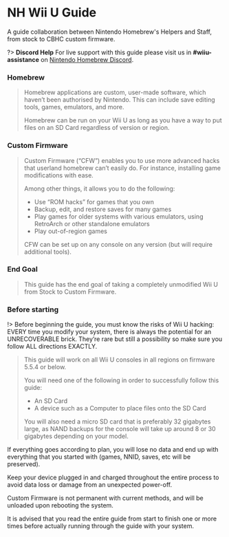 # NH Wii U Guide

A guide collaboration between Nintendo Homebrew's Helpers and Staff, from stock to CBHC custom firmware.

?> **Discord Help**
For live support with this guide please visit us in **#wiiu-assistance** on [Nintendo Homebrew Discord](https://discord.gg/C29hYvh).

### Homebrew

> Homebrew applications are custom, user-made software, which haven’t been authorised by Nintendo. This can include save editing tools, games, emulators, and more.
>
> Homebrew can be run on your Wii U as long as you have a way to put files on an SD Card regardless of version or region.

### Custom Firmware

> Custom Firmware (“CFW”) enables you to use more advanced hacks that userland homebrew can’t easily do. For instance, installing game modifications with ease.
>
>
> Among other things, it allows you to do the following:
> * Use “ROM hacks” for games that you own
> * Backup, edit, and restore saves for many games
> * Play games for older systems with various emulators, using RetroArch or other standalone emulators
> * Play out-of-region games
>
> CFW can be set up on any console on any version (but will require additional tools).
### End Goal

> This guide has the end goal of taking a completely unmodified Wii U from Stock to Custom Firmware.

### Before starting

!> Before beginning the guide, you must know the risks of Wii U hacking: EVERY time you modify your system, there is always the potential for an UNRECOVERABLE brick. They’re rare but still a possibility so make sure you follow ALL directions EXACTLY.
>
> This guide will work on all Wii U consoles in all regions on firmware 5.5.4 or below.
>
> You will need one of the following in order to successfully follow this guide:
>
> - An SD Card
> - A device such as a Computer to place files onto the SD Card
>
> You will also need a micro SD card that is preferably 32 gigabytes large, as NAND backups for the console will take up around 8 or 30 gigabytes depending on your model.

If everything goes according to plan, you will lose no data and end up with everything that you started with (games, NNID, saves, etc will be preserved).

Keep your device plugged in and charged throughout the entire process to avoid data loss or damage from an unexpected power-off.

Custom Firmware is not permanent with current methods, and will be unloaded upon rebooting the system.

It is advised that you read the entire guide from start to finish one or more times before actually running through the guide with your system.
